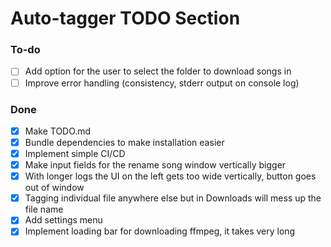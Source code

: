 # Auto-tagger TODO Section

### To-do
- [ ] Add option for the user to select the folder to download songs in
- [ ] Improve error handling (consistency, stderr output on console log)

### Done
- [x] Make TODO.md
- [x] Bundle dependencies to make installation easier
- [x] Implement simple CI/CD
- [x] Make input fields for the rename song window vertically bigger
- [x] With longer logs the UI on the left gets too wide vertically, button goes out of window
- [x] Tagging individual file anywhere else but in Downloads will mess up the file name
- [x] Add settings menu
- [x] Implement loading bar for downloading ffmpeg, it takes very long
